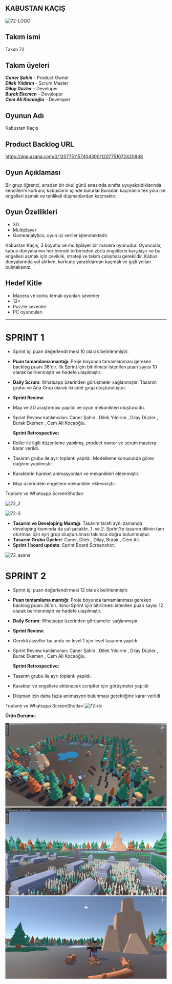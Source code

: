 ## KABUSTAN KAÇIŞ


![72-LOGO](https://github.com/Pancariano/GOUA-Bootcamp/assets/83187104/bf6d89e9-046e-4820-9e27-31e676a6c99b)




## Takım ismi
Takım 72

## Takım üyeleri
***Caner Şahin*** - Product Owner <br />
***Dilek Yıldırım*** - Scrum Master <br />
***Dilay Düzler*** - Developer <br />
***Burak Ekemen*** - Developer <br />
***Cem Ali Kocaoğlu*** - Developer

## Oyunun Adı
Kabustan Kaçış

## Product Backlog URL
https://app.asana.com/0/1207751157404300/1207751072420848

## Oyun Açıklaması
Bir grup öğrenci, sıradan bir okul günü sırasında sınıfta uyuyakaldıklarında kendilerini korkunç kabusların içinde bulurlar.Buradan kaçmanın tek yolu ise engelleri aşmak ve tehlikeli düşmanlardan kaçmaktır.

## Oyun Özellikleri

- 3D
- Multiplayer
- Gameanalytics, oyun içi veriler işlenmektedir.

Kabustan Kaçış, 3 boyutlu ve multiplayer bir macera oyunudur. Oyuncular, kabus dünyalarının her birinde birbirinden zorlu engellerle karşılaşır ve bu engelleri aşmak için 
çeviklik, strateji ve takım çalışması gereklidir. Kabus dünyalarında yol alırken, korkunç yaratıklardan kaçmalı ve gizli yolları bulmalısınız.

## Hedef Kitle
- Macera ve korku temalı oyunları sevenler 
- 12+
- Puzzle sevenler
- PC oyuncuları
---
# **SPRINT 1**

- Sprint içi puan değerlendirmesi 10 olarak belirlenmiştir.
- **Puan tamamlama mantığı**: Proje boyunca tamamlanması gereken backlog puanı 36'dır. İlk Sprint için bitirilmesi istenilen puan sayısı 10 olarak belirlenmiştir ve hedefe ulaşılmıştır.
- **Daily Scrum**: Whatsapp üzerinden görüşmeler sağlanmıştır. Tasarım grubu ve Ana Grup olarak iki adet grup oluşturuluştur.
- 
  **Sprint Review**:
- Map ve 3D araştırması yapıldı ve oyun mekanikleri oluşturuldu.
- Sprint Review katılımcıları: Caner Şahin , Dilek Yıldırım , Dilay Düzler , Burak Ekemen , Cem Ali Kocaoğlu.


  **Sprint Retrospective:**
- Roller ile ilgili düzenleme yapılmış, product owner ve scrum mastera karar verildi.
- Tasarım grubu ile ayrı toplantı yapıldı. Modelleme konusunda görev dağılımı yapılmıştır.
- Karakterin hareket animasyonları ve mekanikleri eklenmiştir.
- Map üzerindeki engellere mekanikler eklenmiştir.

  
Toplantı ve Whatsapp ScreenShotları 

![72_2](https://github.com/Pancariano/GOUA-Bootcamp/assets/83187104/dd22ecd7-819d-4c76-8eaf-3c961c339036)


![72-3](https://github.com/Pancariano/GOUA-Bootcamp/assets/83187104/9454ccc9-7945-466e-9dc5-789104d67458)




 


- **Tasarım ve Developing Mantığı**: Tasarım tarafı aynı zamanda developing kısmında da çalışacaktır. 1. ve 2. Sprint'te tasarım dilinin tam oturması için ayrı grup oluşturulması takımca doğru bulunmuştur.
- **Tasarım Grubu Üyeleri**: Caner, Dilek , Dilay, Burak , Cem Ali.
- **Sprint 1 board update**: Sprint Board Screenshot: 



![72_asana](https://github.com/Pancariano/GOUA-Bootcamp/assets/83187104/17270af7-1757-47b0-8ed9-004849f11210)



# **SPRINT 2**

- Sprint içi puan değerlendirmesi 12 olarak belirlenmiştir.
- **Puan tamamlama mantığı**: Proje boyunca tamamlanması gereken backlog puanı 36'dır. İkinci Sprint için bitirilmesi istenilen puan sayısı 12 olarak belirlenmiştir ve hedefe ulaşılmıştır.
- **Daily Scrum**: Whatsapp üzerinden görüşmeler sağlanmıştır. 
- 
  **Sprint Review**:
- Gerekli assetler bulundu ve level 1 için level tasarımı yapıldı
- Sprint Review katılımcıları: Caner Şahin , Dilek Yıldırım , Dilay Düzler , Burak Ekemen , Cem Ali Kocaoğlu.


  **Sprint Retrospective:**
- Tasarım grubu ile ayrı toplantı yapıldı.
- Karakter ve engellere eklenecek scriptler için görüşmeler yapıldı
- Düşman için daha fazla animasyon bulunması gerektiğine karar verildi

  
Toplantı ve Whatsapp ScreenShotları 
![72-dc](https://github.com/Pancariano/GOUA-Bootcamp/blob/be3b63a881e2b53a6a8afa4931779eb214d3c3ea/images/discord%20konu%C5%9Fma.png)

**Ürün Durumu**:

![72-lvl1](https://github.com/Pancariano/GOUA-Bootcamp/blob/979677765f88f873a547a5f559be2cb16c8f2bad/images/level1_1.png)
![72-lvl2](https://github.com/Pancariano/GOUA-Bootcamp/blob/a3adcf33067c483ff82feecf29f0b97927713edb/images/level1_2.png)
![72-lvl3](https://github.com/Pancariano/GOUA-Bootcamp/blob/a3adcf33067c483ff82feecf29f0b97927713edb/images/level1_3.png)
